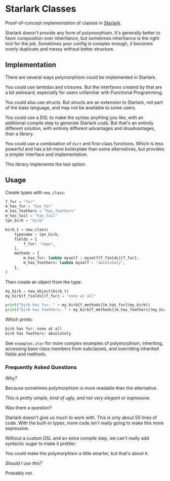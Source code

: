 # Starlark Classes

Proof-of-concept implementation of classes in [Starlark](https://bazel.build/rules/language).

Starlark doesn't provide any form of polymorphism. It's generally better to favor composition over inheritance, but sometimes inheritance is the right tool for the job. Sometimes your config is complex enough, it becomes overly duplicate and messy without better structure.

## Implementation

There are several ways polymorphism could be implemented in Starlark.

You could use lambdas and closures. But the interfaces created by that are a bit awkward, especially for users unfamiliar with Functional Programming.

You could also use structs. But structs are an extension to Starlark, not part of the base language, and may not be available to some users.

You could use a DSL to make the syntax anything you like, with an additional compile step to generate Starlark code. But that's an entirely different solution, with entirely different advantages and disadvantages, than a library.

You could use a combination of `dict` and first-class functions. Which is less powerful and has a bit more boilerplate than some alternatives, but provides a simpler interface and implementation.

This library implements the last option.

## Usage

Create types with `new_class`:

```python
f_fur = "fur"
m_has_fur = "has_fur"
m_has_feathers = "has_feathers"
m_has_tail = "has_tail"
tpn_birb = "birb"

birb_t = new_class(
    typename = tpn_birb,
    fields = {
        f_fur: "nope",
    },
    methods = {
        m_has_fur: lambda myself : myself[f_fields][f_fur],
        m_has_feathers: lambda myself : "absolutely",
    },
)
```

Then create an object from the type:

```python
my_birb = new_object(birb_t)
my_birb[f_fields][f_fur] = "none at all"

print("birb has fur: " + my_birb[f_methods][m_has_fur](my_birb))
print("birb has feathers: " + my_birb[f_methods][m_has_feathers](my_birb))
```

Which prints:

```sh
birb has fur: none at all
birb has feathers: absolutely
```

See `examples.star` for more complex examples of polymorphism, inheriting, accessing base class members from subclasses, and overriding inherited fields and methods.

### Frequently Asked Questions

*Why?*

Because sometimes polymorphism is more readable than the alternative.

*This is pretty simple, kind of ugly, and not very elegant or expressive.*

Was there a question?

Starlark doesn't give us much to work with. This is only about 50 lines of code. With the built-in types, more code isn't really going to make this more expressive.

Without a custom DSL and an extra compile step, we can't really add syntactic sugar to make it prettier.

You could make the polymorphism a little smarter, but that's about it.

*Should I use this?*

Probably not.
